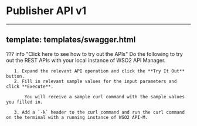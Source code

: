 # Publisher API v1
---
template: templates/swagger.html
---

??? info "Click here to see how to try out the APIs"
    Do the following to try out the REST APIs with your local instance of WSO2 API Manager. 
     
       1. Expand the relevant API operation and click the **Try It Out** button.
       2. Fill in relevant sample values for the input parameters and click **Execute**.
           
           You will receive a sample curl command with the sample values you filled in.

       3. Add a `-k` header to the curl command and run the curl command on the terminal with a running instance of WSO2 API-M.
     
<div id="swagger-ui"></div>
<script>
window.onload = function() {
  // Begin Swagger UI call region
  const ui = SwaggerUIBundle({
    url: "{{base_path}}/develop/product-apis/publisher-apis/publisher-v1/publisher-v1.yaml",
    dom_id: '#swagger-ui',
    deepLinking: true,
    validatorUrl: null,
    presets: [
      SwaggerUIBundle.presets.apis,
      SwaggerUIStandalonePreset
    ],
    plugins: [
      SwaggerUIBundle.plugins.DownloadUrl
    ],
    layout: "StandaloneLayout"
  })
  // End Swagger UI call region

  window.ui = ui
}
</script>
